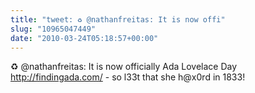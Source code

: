 ```yaml
---
title: "tweet: ♻ @nathanfreitas: It is now offi"
slug: "10965047449"
date: "2010-03-24T05:18:57+00:00"
---
```

♻ @nathanfreitas: It is now officially Ada Lovelace Day http://findingada.com/ - so l33t that she h@x0rd in 1833!